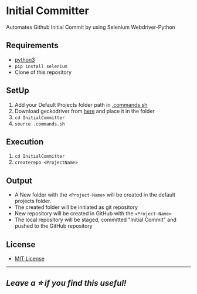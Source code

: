 # Initial Committer

Automates Github Initial Commit by using Selenium Webdriver-Python
## Requirements
- [python3](https://www.python.org/downloads/)
- `pip install selenium`
- Clone of this repository

## SetUp

1. Add your Default Projects folder path in [.commands.sh](https://github.com/sooryaprakash31/InitialCommitter/blob/master/.commands.sh#L8) 
2. Download geckodriver from [here](https://github.com/mozilla/geckodriver/releases) and place it in the folder
3. `cd InitialCommitter`
4. `source .commands.sh`

## Execution
1. `cd InitialCommitter`
2. `createrepo <ProjectName>`

## Output
- A New folder with the `<Project-Name>` will be created in the default projects folder.
- The created folder will be initiated as git repository
- New repository will be created in GitHub with the `<Project-Name>`
- The local repository will be staged, committed "Initial Commit" and pushed to the GitHub repository

## License
- [MIT License](/LICENSE.md)

---
## _Leave a :star: if you find this useful!_
